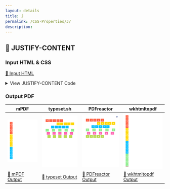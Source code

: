 ```yaml
---
layout: details
title: J
permalink: /CSS-Properties/J/
description: 
---
```




## 🔬 JUSTIFY-CONTENT

### Input HTML & CSS

[📄 Input HTML](https://raw.githubusercontent.com/azettl/compare.html2pdf.tools/master//html/CSS%20Properties/J/justify-content.html)

<details>
    <summary>
        View JUSTIFY-CONTENT Code
    </summary>
    <pre><code class="hljs xml"><span class="hljs-meta">&lt;!DOCTYPE <span class="hljs-meta-keyword">html</span>&gt;</span>
<span class="hljs-comment">&lt;!-- Sample from https://css-tricks.com/almanac/properties/j/justify-content/ --&gt;</span>
<span class="hljs-tag">&lt;<span class="hljs-name">html</span> <span class="hljs-attr">lang</span>=<span class="hljs-string">"en"</span>&gt;</span>
    <span class="hljs-tag">&lt;<span class="hljs-name">head</span>&gt;</span>
        <span class="hljs-tag">&lt;<span class="hljs-name">style</span>&gt;</span><span class="css">
        <span class="hljs-selector-class">.flex-container</span> {
  <span class="hljs-attribute">padding</span>: <span class="hljs-number">0</span>;
  <span class="hljs-attribute">margin</span>: <span class="hljs-number">0</span>;
  <span class="hljs-attribute">list-style</span>: none;
  <span class="hljs-attribute">display</span>: flex;
}

<span class="hljs-selector-class">.flex-start</span> { 
  <span class="hljs-attribute">justify-content</span>: flex-start; 
}

<span class="hljs-selector-class">.flex-end</span> { 
  <span class="hljs-attribute">justify-content</span>: flex-end; 
}  
<span class="hljs-selector-class">.flex-end</span> <span class="hljs-selector-tag">li</span> {
  <span class="hljs-attribute">background</span>: gold;
}

<span class="hljs-selector-class">.center</span> { 
  <span class="hljs-attribute">justify-content</span>: center; 
}  
<span class="hljs-selector-class">.center</span> <span class="hljs-selector-tag">li</span> {
  <span class="hljs-attribute">background</span>: deepskyblue;
}

<span class="hljs-selector-class">.space-between</span> { 
  <span class="hljs-attribute">justify-content</span>: space-between; 
}  
<span class="hljs-selector-class">.space-between</span> <span class="hljs-selector-tag">li</span> {
  <span class="hljs-attribute">background</span>: lightgreen;
}

<span class="hljs-selector-class">.space-around</span> { 
  <span class="hljs-attribute">justify-content</span>: space-around; 
}
<span class="hljs-selector-class">.space-around</span> <span class="hljs-selector-tag">li</span> {
  <span class="hljs-attribute">background</span>: hotpink; 
}

<span class="hljs-selector-class">.space-evenly</span> { 
  <span class="hljs-attribute">justify-content</span>: space-evenly; 
}
<span class="hljs-selector-class">.space-evenly</span> <span class="hljs-selector-tag">li</span> {
  <span class="hljs-attribute">background</span>: <span class="hljs-number">#bada55</span>; 
}

<span class="hljs-selector-class">.flex-item</span> {
  <span class="hljs-attribute">background</span>: tomato;
  <span class="hljs-attribute">padding</span>: <span class="hljs-number">5px</span>;
  <span class="hljs-attribute">width</span>: <span class="hljs-number">60px</span>;
  <span class="hljs-attribute">height</span>: <span class="hljs-number">50px</span>;
  <span class="hljs-attribute">margin</span>: <span class="hljs-number">5px</span>;
  <span class="hljs-attribute">line-height</span>: <span class="hljs-number">50px</span>;
  <span class="hljs-attribute">color</span>: white;
  <span class="hljs-attribute">font-weight</span>: bold;
  <span class="hljs-attribute">font-size</span>: <span class="hljs-number">2em</span>;
  <span class="hljs-attribute">text-align</span>: center;
}
        </span><span class="hljs-tag">&lt;/<span class="hljs-name">style</span>&gt;</span>
    <span class="hljs-tag">&lt;/<span class="hljs-name">head</span>&gt;</span>
    <span class="hljs-tag">&lt;<span class="hljs-name">body</span>&gt;</span>
        <span class="hljs-tag">&lt;<span class="hljs-name">ul</span> <span class="hljs-attr">class</span>=<span class="hljs-string">"flex-container flex-start"</span>&gt;</span>
            <span class="hljs-tag">&lt;<span class="hljs-name">li</span> <span class="hljs-attr">class</span>=<span class="hljs-string">"flex-item"</span>&gt;</span>1<span class="hljs-tag">&lt;/<span class="hljs-name">li</span>&gt;</span>
            <span class="hljs-tag">&lt;<span class="hljs-name">li</span> <span class="hljs-attr">class</span>=<span class="hljs-string">"flex-item"</span>&gt;</span>2<span class="hljs-tag">&lt;/<span class="hljs-name">li</span>&gt;</span>
            <span class="hljs-tag">&lt;<span class="hljs-name">li</span> <span class="hljs-attr">class</span>=<span class="hljs-string">"flex-item"</span>&gt;</span>3<span class="hljs-tag">&lt;/<span class="hljs-name">li</span>&gt;</span>
            <span class="hljs-tag">&lt;<span class="hljs-name">li</span> <span class="hljs-attr">class</span>=<span class="hljs-string">"flex-item"</span>&gt;</span>4<span class="hljs-tag">&lt;/<span class="hljs-name">li</span>&gt;</span>
            <span class="hljs-tag">&lt;<span class="hljs-name">li</span> <span class="hljs-attr">class</span>=<span class="hljs-string">"flex-item"</span>&gt;</span>5<span class="hljs-tag">&lt;/<span class="hljs-name">li</span>&gt;</span>
          <span class="hljs-tag">&lt;/<span class="hljs-name">ul</span>&gt;</span>
          
          <span class="hljs-tag">&lt;<span class="hljs-name">ul</span> <span class="hljs-attr">class</span>=<span class="hljs-string">"flex-container flex-end"</span>&gt;</span>
            <span class="hljs-tag">&lt;<span class="hljs-name">li</span> <span class="hljs-attr">class</span>=<span class="hljs-string">"flex-item"</span>&gt;</span>1<span class="hljs-tag">&lt;/<span class="hljs-name">li</span>&gt;</span>
            <span class="hljs-tag">&lt;<span class="hljs-name">li</span> <span class="hljs-attr">class</span>=<span class="hljs-string">"flex-item"</span>&gt;</span>2<span class="hljs-tag">&lt;/<span class="hljs-name">li</span>&gt;</span>
            <span class="hljs-tag">&lt;<span class="hljs-name">li</span> <span class="hljs-attr">class</span>=<span class="hljs-string">"flex-item"</span>&gt;</span>3<span class="hljs-tag">&lt;/<span class="hljs-name">li</span>&gt;</span>
            <span class="hljs-tag">&lt;<span class="hljs-name">li</span> <span class="hljs-attr">class</span>=<span class="hljs-string">"flex-item"</span>&gt;</span>4<span class="hljs-tag">&lt;/<span class="hljs-name">li</span>&gt;</span>
            <span class="hljs-tag">&lt;<span class="hljs-name">li</span> <span class="hljs-attr">class</span>=<span class="hljs-string">"flex-item"</span>&gt;</span>5<span class="hljs-tag">&lt;/<span class="hljs-name">li</span>&gt;</span>
          <span class="hljs-tag">&lt;/<span class="hljs-name">ul</span>&gt;</span>
          
          <span class="hljs-tag">&lt;<span class="hljs-name">ul</span> <span class="hljs-attr">class</span>=<span class="hljs-string">"flex-container center"</span>&gt;</span>
            <span class="hljs-tag">&lt;<span class="hljs-name">li</span> <span class="hljs-attr">class</span>=<span class="hljs-string">"flex-item"</span>&gt;</span>1<span class="hljs-tag">&lt;/<span class="hljs-name">li</span>&gt;</span>
            <span class="hljs-tag">&lt;<span class="hljs-name">li</span> <span class="hljs-attr">class</span>=<span class="hljs-string">"flex-item"</span>&gt;</span>2<span class="hljs-tag">&lt;/<span class="hljs-name">li</span>&gt;</span>
            <span class="hljs-tag">&lt;<span class="hljs-name">li</span> <span class="hljs-attr">class</span>=<span class="hljs-string">"flex-item"</span>&gt;</span>3<span class="hljs-tag">&lt;/<span class="hljs-name">li</span>&gt;</span>
            <span class="hljs-tag">&lt;<span class="hljs-name">li</span> <span class="hljs-attr">class</span>=<span class="hljs-string">"flex-item"</span>&gt;</span>4<span class="hljs-tag">&lt;/<span class="hljs-name">li</span>&gt;</span>
            <span class="hljs-tag">&lt;<span class="hljs-name">li</span> <span class="hljs-attr">class</span>=<span class="hljs-string">"flex-item"</span>&gt;</span>5<span class="hljs-tag">&lt;/<span class="hljs-name">li</span>&gt;</span>
          <span class="hljs-tag">&lt;/<span class="hljs-name">ul</span>&gt;</span>
          
          <span class="hljs-tag">&lt;<span class="hljs-name">ul</span> <span class="hljs-attr">class</span>=<span class="hljs-string">"flex-container space-between"</span>&gt;</span>
            <span class="hljs-tag">&lt;<span class="hljs-name">li</span> <span class="hljs-attr">class</span>=<span class="hljs-string">"flex-item"</span>&gt;</span>1<span class="hljs-tag">&lt;/<span class="hljs-name">li</span>&gt;</span>
            <span class="hljs-tag">&lt;<span class="hljs-name">li</span> <span class="hljs-attr">class</span>=<span class="hljs-string">"flex-item"</span>&gt;</span>2<span class="hljs-tag">&lt;/<span class="hljs-name">li</span>&gt;</span>
            <span class="hljs-tag">&lt;<span class="hljs-name">li</span> <span class="hljs-attr">class</span>=<span class="hljs-string">"flex-item"</span>&gt;</span>3<span class="hljs-tag">&lt;/<span class="hljs-name">li</span>&gt;</span>
            <span class="hljs-tag">&lt;<span class="hljs-name">li</span> <span class="hljs-attr">class</span>=<span class="hljs-string">"flex-item"</span>&gt;</span>4<span class="hljs-tag">&lt;/<span class="hljs-name">li</span>&gt;</span>
            <span class="hljs-tag">&lt;<span class="hljs-name">li</span> <span class="hljs-attr">class</span>=<span class="hljs-string">"flex-item"</span>&gt;</span>5<span class="hljs-tag">&lt;/<span class="hljs-name">li</span>&gt;</span>
          <span class="hljs-tag">&lt;/<span class="hljs-name">ul</span>&gt;</span>
          
          <span class="hljs-tag">&lt;<span class="hljs-name">ul</span> <span class="hljs-attr">class</span>=<span class="hljs-string">"flex-container space-around"</span>&gt;</span>
            <span class="hljs-tag">&lt;<span class="hljs-name">li</span> <span class="hljs-attr">class</span>=<span class="hljs-string">"flex-item"</span>&gt;</span>1<span class="hljs-tag">&lt;/<span class="hljs-name">li</span>&gt;</span>
            <span class="hljs-tag">&lt;<span class="hljs-name">li</span> <span class="hljs-attr">class</span>=<span class="hljs-string">"flex-item"</span>&gt;</span>2<span class="hljs-tag">&lt;/<span class="hljs-name">li</span>&gt;</span>
            <span class="hljs-tag">&lt;<span class="hljs-name">li</span> <span class="hljs-attr">class</span>=<span class="hljs-string">"flex-item"</span>&gt;</span>3<span class="hljs-tag">&lt;/<span class="hljs-name">li</span>&gt;</span>
            <span class="hljs-tag">&lt;<span class="hljs-name">li</span> <span class="hljs-attr">class</span>=<span class="hljs-string">"flex-item"</span>&gt;</span>4<span class="hljs-tag">&lt;/<span class="hljs-name">li</span>&gt;</span>
            <span class="hljs-tag">&lt;<span class="hljs-name">li</span> <span class="hljs-attr">class</span>=<span class="hljs-string">"flex-item"</span>&gt;</span>5<span class="hljs-tag">&lt;/<span class="hljs-name">li</span>&gt;</span>
          <span class="hljs-tag">&lt;/<span class="hljs-name">ul</span>&gt;</span>
          
          <span class="hljs-tag">&lt;<span class="hljs-name">ul</span> <span class="hljs-attr">class</span>=<span class="hljs-string">"flex-container space-evenly"</span>&gt;</span>
            <span class="hljs-tag">&lt;<span class="hljs-name">li</span> <span class="hljs-attr">class</span>=<span class="hljs-string">"flex-item"</span>&gt;</span>1<span class="hljs-tag">&lt;/<span class="hljs-name">li</span>&gt;</span>
            <span class="hljs-tag">&lt;<span class="hljs-name">li</span> <span class="hljs-attr">class</span>=<span class="hljs-string">"flex-item"</span>&gt;</span>2<span class="hljs-tag">&lt;/<span class="hljs-name">li</span>&gt;</span>
            <span class="hljs-tag">&lt;<span class="hljs-name">li</span> <span class="hljs-attr">class</span>=<span class="hljs-string">"flex-item"</span>&gt;</span>3<span class="hljs-tag">&lt;/<span class="hljs-name">li</span>&gt;</span>
            <span class="hljs-tag">&lt;<span class="hljs-name">li</span> <span class="hljs-attr">class</span>=<span class="hljs-string">"flex-item"</span>&gt;</span>4<span class="hljs-tag">&lt;/<span class="hljs-name">li</span>&gt;</span>
            <span class="hljs-tag">&lt;<span class="hljs-name">li</span> <span class="hljs-attr">class</span>=<span class="hljs-string">"flex-item"</span>&gt;</span>5<span class="hljs-tag">&lt;/<span class="hljs-name">li</span>&gt;</span>
          <span class="hljs-tag">&lt;/<span class="hljs-name">ul</span>&gt;</span>
    <span class="hljs-tag">&lt;/<span class="hljs-name">body</span>&gt;</span>
<span class="hljs-tag">&lt;/<span class="hljs-name">html</span>&gt;</span></code><button class='button-code-copy'>📋 Copy Code</button></pre>
</details>

### Output PDF

| mPDF | typeset.sh | PDFreactor | wkhtmltopdf
|---------|---------|---------|---------|
| ![mPDF Preview](mpdf__html_CSS_Properties_J_justify-content.html.png) | ![typeset Preview](typeset__html_CSS_Properties_J_justify-content.html.png) | ![PDFreactor Preview](pdfreactor__html_CSS_Properties_J_justify-content.html.png) | ![wkhtmltopdf Preview](wkhtmltopdf__html_CSS_Properties_J_justify-content.html.png) |
| [📕 mPDF Output](mpdf__html_CSS_Properties_J_justify-content.html.pdf) | [📕 typeset Output](typeset__html_CSS_Properties_J_justify-content.html.pdf) | [📕 PDFreactor Output](pdfreactor__html_CSS_Properties_J_justify-content.html.pdf) | [📕 wkhtmltopdf Output](wkhtmltopdf__html_CSS_Properties_J_justify-content.html.pdf) |


